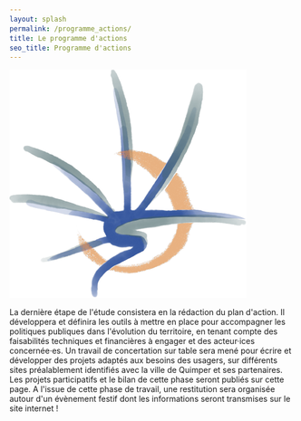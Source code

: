 ```yaml
---
layout: splash
permalink: /programme_actions/
title: Le programme d'actions
seo_title: Programme d'actions
---
```


![image](assets/images/ppq_logo.png)

La dernière étape de l'étude consistera en la rédaction du plan d'action. Il développera et définira les outils à mettre en place pour accompagner les politiques publiques dans l'évolution du territoire, en tenant compte des faisabilités techniques et financières à engager et des acteur·ices concernée·es.
Un travail de concertation sur table sera mené pour écrire et développer des projets adaptés aux besoins des usagers, sur différents sites préalablement identifiés avec la ville de Quimper et ses partenaires. 
Les projets participatifs et le bilan de cette phase seront publiés sur cette page.
A l'issue de cette phase de travail, une restitution sera organisée autour d'un évènement festif dont les informations seront transmises sur le site internet !